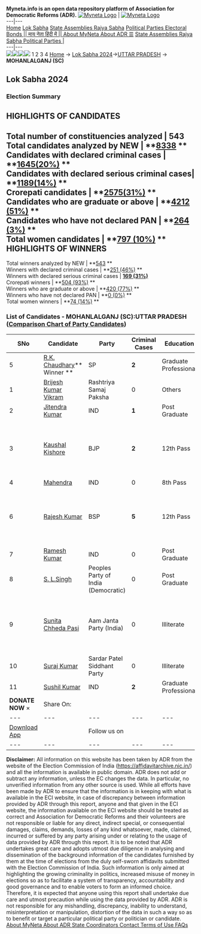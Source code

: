 **Myneta.info is an open data repository platform of Association for Democratic Reforms (ADR).**
[![Myneta Logo](https://www.myneta.info/lib/img/myneta-logo.png)](https://www.myneta.info/) | [![Myneta Logo](https://www.myneta.info/lib/img/adr-logo.png)](https://adrindia.org)  
---|---  
[Home](https://www.myneta.info/) [Lok Sabha](https://www.myneta.info/#ls "Lok Sabha") [ State Assemblies ](https://www.myneta.info/#sa "State Assemblies") [Rajya Sabha](https://www.myneta.info/#rs "Rajya Sabha") [Political Parties ](https://www.myneta.info/party "Political Parties") [ Electoral Bonds ](https://www.myneta.info/electoral_bonds "Electoral Bonds") [ || माय नेता हिंदी में || ](https://translate.google.co.in/translate?prev=hp&hl=en&js=y&u=www.myneta.info&sl=en&tl=hi&history_state0=) [ About MyNeta ](https://adrindia.org/content/about-myneta) [ About ADR ](https://adrindia.org/about-adr/who-we-are) [☰](javascript:void\(0\))
[ State Assemblies ](https://www.myneta.info/#sa "State Assemblies") [ Rajya Sabha ](https://www.myneta.info/#rs "Rajya Sabha") [ Political Parties ](https://www.myneta.info/party "Political Parties")
|   
---|---  
![](https://www.myneta.info/lib/img/banner/banner-1.png)![](https://www.myneta.info/lib/img/banner/banner-2.png)![](https://www.myneta.info/lib/img/banner/banner-3.png)![](https://www.myneta.info/lib/img/banner/banner-4.png)
1  2  3  4 
[Home](https://www.myneta.info/) → [Lok Sabha 2024](https://www.myneta.info/LokSabha2024/)→[UTTAR PRADESH](https://www.myneta.info/LokSabha2024/index.php?action=show_constituencies&state_id=35) → **MOHANLALGANJ (SC)**
### 
## Lok Sabha 2024
###  Election Summary 
HIGHLIGHTS OF CANDIDATES  
---  
Total number of constituencies analyzed |  543   
Total candidates analyzed by NEW | **[8338](https://www.myneta.info/LokSabha2024/index.php?action=summary&subAction=candidates_analyzed&sort=candidate#summary) **  
Candidates with declared criminal cases | **[1645(20%)](https://www.myneta.info/LokSabha2024/index.php?action=summary&subAction=crime&sort=candidate#summary) **  
Candidates with declared serious criminal cases| **[1189(14%)](https://www.myneta.info/LokSabha2024/index.php?action=summary&subAction=serious_crime&sort=candidate#summary) **  
Crorepati candidates | **[2575(31%)](https://www.myneta.info/LokSabha2024/index.php?action=summary&subAction=crorepati&sort=candidate#summary) **  
Candidates who are graduate or above | **[4212 (51%)](https://www.myneta.info/LokSabha2024/index.php?action=summary&subAction=education&sort=candidate#summary) **  
Candidates who have not declared PAN | **[264 (3%)](https://www.myneta.info/LokSabha2024/index.php?action=summary&subAction=without_pan&sort=candidate#summary) **  
Total women candidates | **[797 (10%)](https://www.myneta.info/LokSabha2024/index.php?action=summary&subAction=women_candidate&sort=candidate#summary) **  
HIGHLIGHTS OF WINNERS  
---  
Total winners analyzed by NEW | **[543](https://www.myneta.info/LokSabha2024/index.php?action=summary&subAction=winner_analyzed&sort=candidate#summary) **  
Winners with declared criminal cases | **[251 (46%)](https://www.myneta.info/LokSabha2024/index.php?action=summary&subAction=winner_crime&sort=candidate#summary) **  
Winners with declared serious criminal cases | **[169 (31%)](https://www.myneta.info/LokSabha2024/index.php?action=summary&subAction=winner_serious_crime&sort=candidate#summary)**  
Crorepati winners | **[504 (93%)](https://www.myneta.info/LokSabha2024/index.php?action=summary&subAction=winner_crorepati&sort=candidate#summary) **  
Winners who are graduate or above | **[420 (77%)](https://www.myneta.info/LokSabha2024/index.php?action=summary&subAction=winner_education&sort=candidate#summary) **  
Winners who have not declared PAN | **[0 (0%)](https://www.myneta.info/LokSabha2024/index.php?action=summary&subAction=winner_without_pan&sort=candidate#summary) **  
Total women winners | **[74 (14%)](https://www.myneta.info/LokSabha2024/index.php?action=summary&subAction=winner_women&sort=candidate#summary) **  
### List of Candidates - MOHANLALGANJ (SC):UTTAR PRADESH ([Comparison Chart of Party Candidates](https://www.myneta.info/LokSabha2024/comparisonchart.php?constituency_id=489))
SNo | Candidate| Party| Criminal Cases| Education| Age| Total Assets| Liabilities  
---|---|---|---|---|---|---|---  
5  | [R.K. Chaudhary](https://www.myneta.info/LokSabha2024/candidate.php?candidate_id=7161)** Winner ** | SP | **2** | Graduate Professional| 65 | Rs 2,83,84,459 ~ 2 Crore+ | Rs 0 ~   
1  | [Brijesh Kumar Vikram](https://www.myneta.info/LokSabha2024/candidate.php?candidate_id=7164) | Rashtriya Samaj Paksha | 0 | Others| 41 | Rs 4,34,371 ~ 4 Lacs+ | Rs 0 ~   
2  | [Jitendra Kumar](https://www.myneta.info/LokSabha2024/candidate.php?candidate_id=7516) | IND | **1** | Post Graduate| 45 | Rs 12,29,400 ~ 12 Lacs+ | Rs 0 ~   
3  | [Kaushal Kishore](https://www.myneta.info/LokSabha2024/candidate.php?candidate_id=7163) | BJP | **2** | 12th Pass| 64 | ![](https://myneta.info/image_v2.php?myneta_folder=LokSabha2024&candidate_id=7163&col=ta) | ![](https://myneta.info/image_v2.php?myneta_folder=LokSabha2024&candidate_id=7163&col=lia)  
4  | [Mahendra](https://www.myneta.info/LokSabha2024/candidate.php?candidate_id=7515) | IND | 0 | 8th Pass| 52 | Rs 84,000 ~ 84 Thou+ | Rs 0 ~   
6  | [Rajesh Kumar](https://www.myneta.info/LokSabha2024/candidate.php?candidate_id=7162) | BSP | **5** | 12th Pass| 37 | ![](https://myneta.info/image_v2.php?myneta_folder=LokSabha2024&candidate_id=7162&col=ta) | ![](https://myneta.info/image_v2.php?myneta_folder=LokSabha2024&candidate_id=7162&col=lia)  
7  | [Ramesh Kumar](https://www.myneta.info/LokSabha2024/candidate.php?candidate_id=7519) | IND | 0 | Post Graduate| 52 | Rs 90,24,556 ~ 90 Lacs+ | Rs 5,00,000 ~ 5 Lacs+  
8  | [S. L.Singh](https://www.myneta.info/LokSabha2024/candidate.php?candidate_id=7165) | Peoples Party of India (Democratic) | 0 | Post Graduate| 59 | Rs 94,30,500 ~ 94 Lacs+ | Rs 0 ~   
9  | [Sunita Chheda Pasi](https://www.myneta.info/LokSabha2024/candidate.php?candidate_id=7518) | Aam Janta Party (India) | 0 | Illiterate| 47 | ![](https://myneta.info/image_v2.php?myneta_folder=LokSabha2024&candidate_id=7518&col=ta) | ![](https://myneta.info/image_v2.php?myneta_folder=LokSabha2024&candidate_id=7518&col=lia)  
10  | [Suraj Kumar](https://www.myneta.info/LokSabha2024/candidate.php?candidate_id=7517) | Sardar Patel Siddhant Party | 0 | Illiterate| 26 | Rs 61,000 ~ 61 Thou+ | Rs 0 ~   
11  | [Sushil Kumar](https://www.myneta.info/LokSabha2024/candidate.php?candidate_id=7160) | IND | **2** | Graduate Professional| 36 | Rs 55,689 ~ 55 Thou+ | Rs 0 ~   
|  **DONATE NOW** × |  Share On:  | [](https://api.whatsapp.com/send?text=https%3A%2F%2Fmyneta.info%2Fpunjab2022%2Findex.php%3Faction%3Dshow_constituencies%26state_id%3D19) | [](https://www.facebook.com/sharer/sharer.php?u=https%3A%2F%2Fmyneta.info%2Fpunjab2022%2Findex.php%3Faction%3Dshow_constituencies%26state_id%3D19) | [](https://twitter.com/share?url=https%3A%2F%2Fmyneta.info%2Fpunjab2022%2Findex.php%3Faction%3Dshow_constituencies%26state_id%3D19)  
---|---|---|---|---  
| [ Download App ](https://play.google.com/store/apps/details?id=com.webrosoft.myneta1&pcampaignid=pcampaignidMKT-Other-global-all-co-prtnr-py-PartBadge-Mar2515-1) | [](https://play.google.com/store/apps/details?id=com.webrosoft.myneta1&pcampaignid=pcampaignidMKT-Other-global-all-co-prtnr-py-PartBadge-Mar2515-1) |  Follow us on  | [](https://www.facebook.com/adrindia.org/) | [](https://twitter.com/adrspeaks) | [](https://groups.google.com/g/national-election-watch?hl=en&pli=1) | [](https://www.instagram.com/adrspeaks/) | [](https://www.youtube.com/user/adrspeaks) | [](https://sharechat.com/profile/adrspeaks)  
---|---|---|---|---|---|---|---|---  
**Disclaimer:** All information on this website has been taken by ADR from the website of the Election Commission of India (https://affidavitarchive.nic.in/) and all the information is available in public domain. ADR does not add or subtract any information, unless the EC changes the data. In particular, no unverified information from any other source is used. While all efforts have been made by ADR to ensure that the information is in keeping with what is available in the ECI website, in case of discrepancy between information provided by ADR through this report, anyone and that given in the ECI website, the information available on the ECI website should be treated as correct and Association for Democratic Reforms and their volunteers are not responsible or liable for any direct, indirect special, or consequential damages, claims, demands, losses of any kind whatsoever, made, claimed, incurred or suffered by any party arising under or relating to the usage of data provided by ADR through this report. It is to be noted that ADR undertakes great care and adopts utmost due diligence in analysing and dissemination of the background information of the candidates furnished by them at the time of elections from the duly self-sworn affidavits submitted with the Election Commission of India. Such information is only aimed at highlighting the growing criminality in politics, increased misuse of money in elections so as to facilitate a system of transparency, accountability and good governance and to enable voters to form an informed choice. Therefore, it is expected that anyone using this report shall undertake due care and utmost precaution while using the data provided by ADR. ADR is not responsible for any mishandling, discrepancy, inability to understand, misinterpretation or manipulation, distortion of the data in such a way so as to benefit or target a particular political party or politician or candidate. 
[ About MyNeta ](https://adrindia.org/content/about-myneta) [ About ADR ](https://adrindia.org/about-adr/who-we-are) [ State Coordinators ](https://adrindia.org/about-adr/state-coordinators) [ Contact ](https://adrindia.org/contact-us) [ Terms of Use ](https://adrindia.org/content/adr-terms-use) [ FAQs ](https://adrindia.org/content/faqs)

